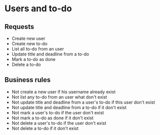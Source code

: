 # Users and to-do

## Requests

* Create new user
* Create new to-do
* List all to-do from an user
* Update title and deadline from a to-do
* Mark a to-do as done
* Delete a to-do

## Business rules

* Not create a new user if his username already exist
* Not list any to-do from an user what don't exist
* Not update title and deadline from a user's to-do if this user don't exist
* Not update title and deadline from a to-do if it don't exist
* Not mark a user's to-do if the user don't exist
* Not mark a to-do as done if it don't exist
* Not delete a user's to-do if the user don't exist
* Not delete a to-do if it don't exist